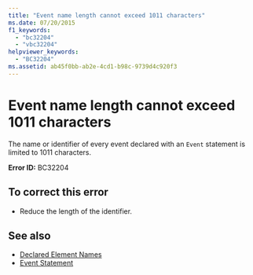 ```yaml
---
title: "Event name length cannot exceed 1011 characters"
ms.date: 07/20/2015
f1_keywords: 
  - "bc32204"
  - "vbc32204"
helpviewer_keywords: 
  - "BC32204"
ms.assetid: ab45f0bb-ab2e-4cd1-b98c-9739d4c920f3
---
```

# Event name length cannot exceed 1011 characters
The name or identifier of every event declared with an `Event` statement is limited to 1011 characters.  
  
 **Error ID:** BC32204  
  
## To correct this error  
  
- Reduce the length of the identifier.  
  
## See also

- [Declared Element Names](../../visual-basic/programming-guide/language-features/declared-elements/declared-element-names.md)
- [Event Statement](../../visual-basic/language-reference/statements/event-statement.md)

